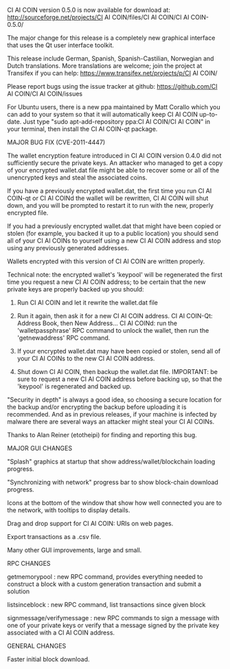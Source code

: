 CI AI COIN version 0.5.0 is now available for download at:
http://sourceforge.net/projects/CI AI COIN/files/CI AI COIN/CI AI COIN-0.5.0/

The major change for this release is a completely new graphical interface that uses the Qt user interface toolkit.

This release include German, Spanish, Spanish-Castilian, Norwegian and Dutch translations. More translations are welcome; join the project at Transifex if you can help:
https://www.transifex.net/projects/p/CI AI COIN/

Please report bugs using the issue tracker at github:
https://github.com/CI AI COIN/CI AI COIN/issues

For Ubuntu users, there is a new ppa maintained by Matt Corallo which you can add to your system so that it will automatically keep CI AI COIN up-to-date.  Just type "sudo apt-add-repository ppa:CI AI COIN/CI AI COIN" in your terminal, then install the CI AI COIN-qt package.

MAJOR BUG FIX  (CVE-2011-4447)

The wallet encryption feature introduced in CI AI COIN version 0.4.0 did not sufficiently secure the private keys. An attacker who
managed to get a copy of your encrypted wallet.dat file might be able to recover some or all of the unencrypted keys and steal the
associated coins.

If you have a previously encrypted wallet.dat, the first time you run CI AI COIN-qt or CI AI COINd the wallet will be rewritten, CI AI COIN will
shut down, and you will be prompted to restart it to run with the new, properly encrypted file.

If you had a previously encrypted wallet.dat that might have been copied or stolen (for example, you backed it up to a public
location) you should send all of your CI AI COINs to yourself using a new CI AI COIN address and stop using any previously generated addresses.

Wallets encrypted with this version of CI AI COIN are written properly.

Technical note: the encrypted wallet's 'keypool' will be regenerated the first time you request a new CI AI COIN address; to be certain that the
new private keys are properly backed up you should:

1. Run CI AI COIN and let it rewrite the wallet.dat file

2. Run it again, then ask it for a new CI AI COIN address.
CI AI COIN-Qt: Address Book, then New Address...
CI AI COINd: run the 'walletpassphrase' RPC command to unlock the wallet,  then run the 'getnewaddress' RPC command.

3. If your encrypted wallet.dat may have been copied or stolen, send  all of your CI AI COINs to the new CI AI COIN address.

4. Shut down CI AI COIN, then backup the wallet.dat file.
IMPORTANT: be sure to request a new CI AI COIN address before backing up, so that the 'keypool' is regenerated and backed up.

"Security in depth" is always a good idea, so choosing a secure location for the backup and/or encrypting the backup before uploading it is recommended. And as in previous releases, if your machine is infected by malware there are several ways an attacker might steal your CI AI COINs.

Thanks to Alan Reiner (etotheipi) for finding and reporting this bug.

MAJOR GUI CHANGES

"Splash" graphics at startup that show address/wallet/blockchain loading progress.

"Synchronizing with network" progress bar to show block-chain download progress.

Icons at the bottom of the window that show how well connected you are to the network, with tooltips to display details.

Drag and drop support for CI AI COIN: URIs on web pages.

Export transactions as a .csv file.

Many other GUI improvements, large and small.

RPC CHANGES

getmemorypool : new RPC command, provides everything needed to construct a block with a custom generation transaction and submit a solution

listsinceblock : new RPC command, list transactions since given block

signmessage/verifymessage : new RPC commands to sign a message with one of your private keys or verify that a message signed by the private key associated with a CI AI COIN address.

GENERAL CHANGES

Faster initial block download.
